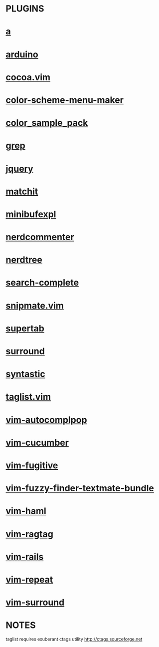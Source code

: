 PLUGINS
======


# [a](http://www.vim.org/scripts/script.php?script_id=31)
# [arduino](http://www.vim.org/scripts/script.php?script_id=2654)
# [cocoa.vim](http://github.com/msanders/cocoa.vim)
# [color-scheme-menu-maker](http://www.vim.org/scripts/script.php?script_id=2004)
# [color_sample_pack](http://www.vim.org/scripts/script.php?script_id=625)
# [grep](http://www.vim.org/scripts/script.php?script_id=311)
# [jquery](http://www.vim.org/scripts/script.php?script_id=2416)
# [matchit](http://www.vim.org/scripts/script.php?script_id=39)
# [minibufexpl](http://www.vim.org/scripts/script.php?script_id=159)
# [nerdcommenter](http://github.com/scrooloose/nerdcommenter)
# [nerdtree](http://github.com/scrooloose/nerdtree)
# [search-complete](http://www.vim.org/scripts/script.php?script_id=474)
# [snipmate.vim](http://github.com/msanders/snipmate.vim)
# [supertab](http://www.vim.org/scripts/script.php?script_id=1643)
# [surround](http://github.com/tpope/vim-surround)
# [syntastic](http://www.vim.org/scripts/script.php?script_id=2736)
# [taglist.vim](http://vim-taglist.sourceforge.net)
# [vim-autocomplpop](http://www.vim.org/scripts/script.php?script_id=1879)
# [vim-cucumber](http://github.com/tpope/vim-cucumber)
# [vim-fugitive](http://github.com/tpope/vim-fugitive)
# [vim-fuzzy-finder-textmate-bundle](http://github.com/nate/vim-fuzzy-finder-textmate-bundle)
# [vim-haml](http://github.com/tpope/vim-haml)
# [vim-ragtag](http://github.com/tpope/vim-ragtag)
# [vim-rails](http://github.com/tpope/vim-rails)
# [vim-repeat](http://github.com/tpope/vim-repeat)
# [vim-surround](http://github.com/tpope/vim-surround)


NOTES
=====

taglist requires exuberant ctags utility <http://ctags.sourceforge.net>

